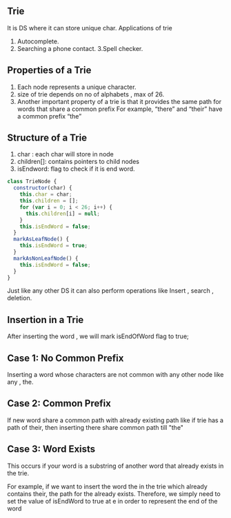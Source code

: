 ## Trie

It is DS where it can store unique char.
Applications of trie

1. Autocomplete.
2. Searching a phone contact.
   3.Spell checker.

## Properties of a Trie

1. Each node represents a unique character.
2. size of trie depends on no of alphabets , max of 26.
3. Another important property of a trie is that it provides the same path for words that share a common prefix
   For example, “there” and “their” have a common prefix “the”

## Structure of a Trie

1. char : each char will store in node
2. children[]: contains pointers to child nodes
3. isEndword: flag to check if it is end word.

```javascript
class TrieNode {
  constructor(char) {
    this.char = char;
    this.children = [];
    for (var i = 0; i < 26; i++) {
      this.children[i] = null;
    }
    this.isEndWord = false;
  }
  markAsLeafNode() {
    this.isEndWord = true;
  }
  markAsNonLeafNode() {
    this.isEndWord = false;
  }
}
```

Just like any other DS it can also perform operations like Insert , search , deletion.

## Insertion in a Trie

After inserting the word , we will mark isEndOfWord flag to true;

## Case 1: No Common Prefix

Inserting a word whose characters are not common with any other node like
any , the.

## Case 2: Common Prefix

If new word share a common path with already existing path like if trie has a path of their, then inserting there share common path till "the"

## Case 3: Word Exists

This occurs if your word is a substring of another word that already exists in the trie.

For example, if we want to insert the​ word the in the trie which already contains their, the path for the already exists. Therefore, we simply need to set the value of isEndWord to true at e in order to represent the end of the word
